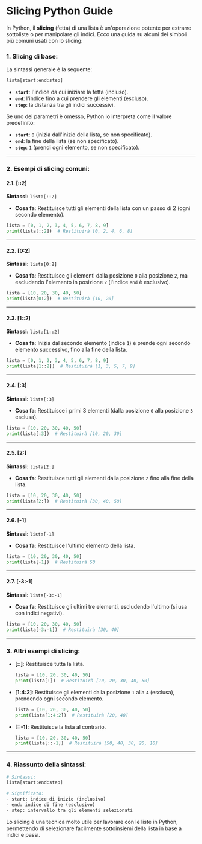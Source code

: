 # Slicing Python Guide

In Python, il **slicing** (fetta) di una lista è un'operazione potente per estrarre sottoliste o per manipolare gli indici. Ecco una guida su alcuni dei simboli più comuni usati con lo slicing:

### 1. **Slicing di base:**
La sintassi generale è la seguente:

```python
lista[start:end:step]
```

- **`start`**: l'indice da cui iniziare la fetta (incluso).
- **`end`**: l'indice fino a cui prendere gli elementi (escluso).
- **`step`**: la distanza tra gli indici successivi.

Se uno dei parametri è omesso, Python lo interpreta come il valore predefinito:

- **`start`**: `0` (inizia dall'inizio della lista, se non specificato).
- **`end`**: la fine della lista (se non specificato).
- **`step`**: `1` (prendi ogni elemento, se non specificato).

---

### 2. **Esempi di slicing comuni:**

#### 2.1. **[::2]**
**Sintassi:** `lista[::2]`

- **Cosa fa**: Restituisce tutti gli elementi della lista con un passo di 2 (ogni secondo elemento).
  
```python
lista = [0, 1, 2, 3, 4, 5, 6, 7, 8, 9]
print(lista[::2])  # Restituirà [0, 2, 4, 6, 8]
```

---

#### 2.2. **[0:2]**
**Sintassi:** `lista[0:2]`

- **Cosa fa**: Restituisce gli elementi dalla posizione `0` alla posizione `2`, ma escludendo l'elemento in posizione `2` (l'indice `end` è esclusivo).
  
```python
lista = [10, 20, 30, 40, 50]
print(lista[0:2])  # Restituirà [10, 20]
```

---

#### 2.3. **[1::2]**
**Sintassi:** `lista[1::2]`

- **Cosa fa**: Inizia dal secondo elemento (indice `1`) e prende ogni secondo elemento successivo, fino alla fine della lista.
  
```python
lista = [0, 1, 2, 3, 4, 5, 6, 7, 8, 9]
print(lista[1::2])  # Restituirà [1, 3, 5, 7, 9]
```

---

#### 2.4. **[:3]**
**Sintassi:** `lista[:3]`

- **Cosa fa**: Restituisce i primi 3 elementi (dalla posizione `0` alla posizione `3` esclusa).
  
```python
lista = [10, 20, 30, 40, 50]
print(lista[:3])  # Restituirà [10, 20, 30]
```

---

#### 2.5. **[2:]**
**Sintassi:** `lista[2:]`

- **Cosa fa**: Restituisce tutti gli elementi dalla posizione `2` fino alla fine della lista.
  
```python
lista = [10, 20, 30, 40, 50]
print(lista[2:])  # Restituirà [30, 40, 50]
```

---

#### 2.6. **[-1]**
**Sintassi:** `lista[-1]`

- **Cosa fa**: Restituisce l'ultimo elemento della lista.
  
```python
lista = [10, 20, 30, 40, 50]
print(lista[-1])  # Restituirà 50
```

---

#### 2.7. **[-3:-1]**
**Sintassi:** `lista[-3:-1]`

- **Cosa fa**: Restituisce gli ultimi tre elementi, escludendo l'ultimo (si usa con indici negativi).
  
```python
lista = [10, 20, 30, 40, 50]
print(lista[-3:-1])  # Restituirà [30, 40]
```

---

### 3. **Altri esempi di slicing:**

- **[::]**: Restituisce tutta la lista.
  
  ```python
  lista = [10, 20, 30, 40, 50]
  print(lista[:])  # Restituirà [10, 20, 30, 40, 50]
  ```

- **[1:4:2]**: Restituisce gli elementi dalla posizione `1` alla `4` (esclusa), prendendo ogni secondo elemento.
  
  ```python
  lista = [10, 20, 30, 40, 50]
  print(lista[1:4:2])  # Restituirà [20, 40]
  ```

- **[::-1]**: Restituisce la lista al contrario.
  
  ```python
  lista = [10, 20, 30, 40, 50]
  print(lista[::-1])  # Restituirà [50, 40, 30, 20, 10]
  ```

---

### 4. **Riassunto della sintassi:**
```python
# Sintassi:
lista[start:end:step]

# Significato:
- start: indice di inizio (inclusivo)
- end: indice di fine (esclusivo)
- step: intervallo tra gli elementi selezionati
```

Lo slicing è una tecnica molto utile per lavorare con le liste in Python, permettendo di selezionare facilmente sottoinsiemi della lista in base a indici e passi.